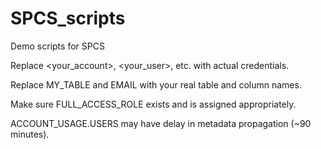 # SPCS_scripts
Demo scripts for SPCS

Replace <your_account>, <your_user>, etc. with actual credentials.

Replace MY_TABLE and EMAIL with your real table and column names.

Make sure FULL_ACCESS_ROLE exists and is assigned appropriately.

ACCOUNT_USAGE.USERS may have delay in metadata propagation (~90 minutes).
